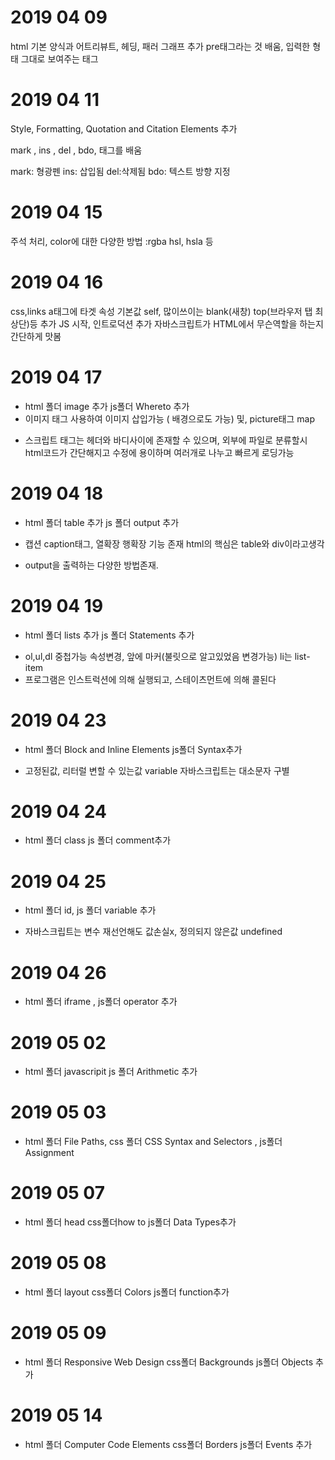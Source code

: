 # 2019 04 09
html 기본 양식과 어트리뷰트, 헤딩, 패러 그래프 추가
pre태그라는 것 배움, 입력한 형태 그대로 보여주는 태그 <br>

# 2019 04 11
Style, Formatting, Quotation and Citation Elements 추가

mark , ins , del , bdo, 태그를 배움

mark: 형광펜 ins: 삽입됨 del:삭제됨 bdo: 텍스트 방향 지정


# 2019 04 15
주석 처리, color에 대한 다양한 방법 :rgba hsl, hsla 등

# 2019 04 16
css,links a태그에 타겟 속성 기본값 self, 많이쓰이는 blank(새창) top(브라우저 탭 최상단)등 추가
JS 시작, 인트로덕션 추가 자바스크립트가 HTML에서 무슨역할을 하는지 간단하게 맛봄

# 2019 04 17
- html 폴더 image 추가 js폴더 Whereto 추가
- 이미지 태그 사용하여 이미지 삽입가능 ( 배경으로도 가능) 및, picture태그 map
+ 스크립트 태그는 헤더와 바디사이에 존재할 수 있으며, 외부에 파일로 분류할시 html코드가 간단해지고 수정에 용이하며 여러개로 나누고 빠르게 로딩가능

# 2019 04 18
- html 폴더 table 추가 js 폴더 output 추가

+ 캡션 caption태그, 열확장 행확장 기능 존재 html의 핵심은 table와 div이라고생각
- output을 출력하는 다양한 방법존재. 

# 2019 04 19
- html 폴더 lists 추가 js 폴더 Statements 추가
 
+ ol,ul,dl 중첩가능 속성변경, 앞에 마커(불릿으로 알고있었음 변경가능) li는 list-item  
+ 프로그램은 인스트럭션에 의해 실행되고, 스테이츠먼트에 의해 콜된다

# 2019 04 23
- html 폴더 Block and Inline Elements js폴더 Syntax추가
+ 고정된값, 리터럴 변할 수 있는값 variable 자바스크립트는 대소문자 구별
# 2019 04 24
- html 폴더 class js 폴더 comment추가
# 2019 04 25
- html 폴더 id, js 폴더 variable 추가
+ 자바스크립트는 변수 재선언해도 값손실x, 정의되지 않은값 undefined
# 2019 04 26
- html 폴더 iframe , js폴더 operator 추가
# 2019 05 02
- html 폴더 javascripit js 폴더 Arithmetic 추가
# 2019 05 03
- html 폴더 File Paths, css 폴더 CSS Syntax and Selectors , js폴더 Assignment 
# 2019 05 07
- html 폴더 head css폴더how to js폴더 Data Types추가
# 2019 05 08
- html 폴더 layout css폴더 Colors js폴더 function추가
# 2019 05 09
- html 폴더 Responsive Web Design css폴더 Backgrounds js폴더 Objects 추가
# 2019 05 14
- html 폴더 Computer Code Elements css폴더 Borders js폴더 Events 추가
#
